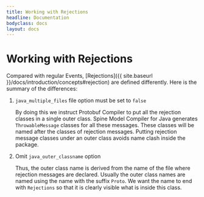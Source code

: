 ```yaml
---
title: Working with Rejections
headline: Documentation
bodyclass: docs
layout: docs
---
```

# Working with Rejections

Compared with regular Events, [Rejections]({{ site.baseurl }}/docs/introduction/concepts#rejection) 
are defined differently. Here is the summary of the differences:

1. `java_multiple_files` file option must be set to `false`

    By doing this we instruct Protobuf Compiler to put all the rejection classes in a single
    outer class. 
    Spine Model Compiler for Java generates `ThrowableMessage` classes for all these messages. 
    These classes will be named after the classes of rejection messages.
    Putting rejection message classes under an outer class avoids name clash inside the package.

2. Omit `java_outer_classname` option

    Thus, the outer class name is derived from the name of the file where rejection messages are
    declared. Usually the outer class names are named using the name with the suffix `Proto`. 
    We want the name to end with `Rejections` so that it is clearly visible what is inside
    this class.




